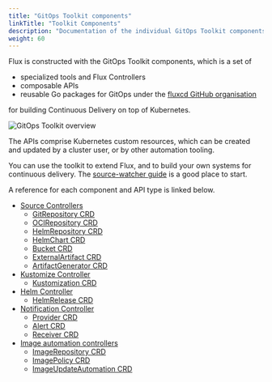 ```yaml
---
title: "GitOps Toolkit components"
linkTitle: "Toolkit Components"
description: "Documentation of the individual GitOps Toolkit components and their APIs."
weight: 60
---
```


Flux is constructed with the GitOps Toolkit components, which is a set of

- specialized tools and Flux Controllers
- composable APIs
- reusable Go packages for GitOps under the [fluxcd GitHub organisation](https://github.com/fluxcd)

for building Continuous Delivery on top of Kubernetes.

![GitOps Toolkit overview](/img/diagrams/gitops-toolkit.png)

The APIs comprise Kubernetes custom resources,
which can be created and updated by a cluster user, or by other
automation tooling.

You can use the toolkit to extend Flux, and to build your own systems
for continuous delivery. The [source-watcher
guide](../gitops-toolkit/source-watcher/) is a good place to start.

A reference for each component and API type is linked below.

- [Source Controllers](source/_index.md)
    - [GitRepository CRD](source/gitrepositories.md)
    - [OCIRepository CRD](source/ocirepositories.md)
    - [HelmRepository CRD](source/helmrepositories.md)
    - [HelmChart CRD](source/helmcharts.md)
    - [Bucket CRD](source/buckets.md)
    - [ExternalArtifact CRD](source/externalartifacts.md)
    - [ArtifactGenerator CRD](source/artifactgenerators.md)
- [Kustomize Controller](kustomize/_index.md)
    - [Kustomization CRD](kustomize/kustomizations.md)
- [Helm Controller](helm/_index.md)
    - [HelmRelease CRD](helm/helmreleases.md)
- [Notification Controller](notification/_index.md)
    - [Provider CRD](notification/providers.md)
    - [Alert CRD](notification/alerts.md)
    - [Receiver CRD](notification/receivers.md)
- [Image automation controllers](image/_index.md)
    - [ImageRepository CRD](image/imagerepositories.md)
    - [ImagePolicy CRD](image/imagepolicies.md)
    - [ImageUpdateAutomation CRD](image/imageupdateautomations.md)
